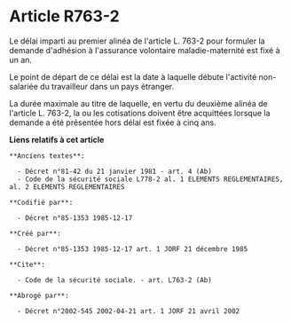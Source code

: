 # Article R763-2

Le délai imparti au premier alinéa de l'article L. 763-2 pour formuler la demande d'adhésion à l'assurance volontaire
maladie-maternité est fixé à un an. 

Le point de départ de ce délai est la date à laquelle débute l'activité non-salariée du travailleur dans un pays étranger. 

La durée maximale au titre de laquelle, en vertu du deuxième alinéa de l'article L. 763-2, la ou les cotisations doivent être
acquittées lorsque la demande a été présentée hors délai est fixée à cinq ans.

**Liens relatifs à cet article**

	**Anciens textes**:

	  - Décret n°81-42 du 21 janvier 1981 - art. 4 (Ab)
	  - Code de la sécurité sociale L778-2 al. 1 ELEMENTS REGLEMENTAIRES, al. 2 ELEMENTS REGLEMENTAIRES

	**Codifié par**:

	  - Décret n°85-1353 1985-12-17

	**Créé par**:

	  - Décret n°85-1353 1985-12-17 art. 1 JORF 21 décembre 1985

	**Cite**:

	  - Code de la sécurité sociale. - art. L763-2 (Ab)

	**Abrogé par**:

	  - Décret n°2002-545 2002-04-21 art. 1 JORF 21 avril 2002
